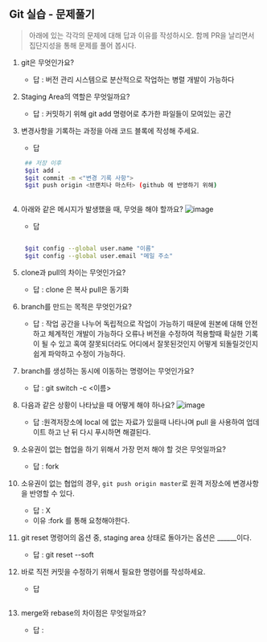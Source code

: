 ## Git 실습 - 문제풀기
> 아래에 있는 각각의 문제에 대해 답과 이유를 작성하시오.
> 함께 PR을 날리면서 집단지성을 통해 문제를 풀어 봅시다.

1. git은 무엇인가요?   
   - 답 : 버전 관리 시스템으로 분산적으로 작업하는 병렬 개발이 가능하다
  
2. Staging Area의 역할은 무엇일까요?
   - 답 :  커밋하기 위해 git add 명령어로 추가한 파일들이 모여있는 공간

3. 변경사항을 기록하는 과정을 아래 코드 블록에 작성해 주세요.
   - 답
   ```bash
    ## 저장 이후
    $git add .
    $git commit -m <"변경 기록 사항">
    $git push origin <브랜치나 마스터> (github 에 반영하기 위해)
  
   ```

4. 아래와 같은 메시지가 발생했을 때, 무엇을 해야 할까요?
![image](https://user-images.githubusercontent.com/98133984/181182281-4d01a374-62fe-4957-9a07-1efc005e35d3.png)
   - 답
   ```bash

    $git config --global user.name "이름"
    $git config --global user.email "메일 주소"

   ```
5. clone과 pull의 차이는 무엇인가요?
   - 답 : clone 은 복사 pull은 동기화 
   
6. branch를 만드는 목적은 무엇인가요?
    - 답 : 작업 공간을 나누어 독립적으로 작업이 가능하기 때문에 원본에 대해 안전하고 체계적인 개발이 가능하다 오류나 버전을 수정하여 적용할때 확실한 기록이 될 수 있고 혹여 잘못되더라도 어디에서 잘못된것인지 어떻게 되돌릴것인지 쉽게 파악하고 수정이 가능하다.

7. branch를 생성하는 동시에 이동하는 명령어는 무엇인가요?
    - 답 : git switch -c <이름>

8. 다음과 같은 상황이 나타났을 때 어떻게 해야 하나요?
   ![image](https://user-images.githubusercontent.com/98133984/181183354-df42d325-b839-48e1-a4c6-667c20b33d5c.png)
    - 답 :원격저장소에 local 에 없는 자료가 있을때 나타나며 pull 을 사용하여 업데이트 하고 난 뒤 다시 푸시하면 해결된다.

9.  소유권이 없는 협업을 하기 위해서 가장 먼저 해야 할 것은 무엇일까요?
    - 답 : fork  
10. 소유권이 없는 협업의 경우, `git push origin master`로 원격 저장소에 변경사항을 반영할 수 있다.
    - 답 : X
    - 이유 :fork 를 통해 요청해야한다.
 
11. git reset 명령어의 옵션 중, staging area 상태로 돌아가는 옵션은 ______이다.
    - 답 : git reset --soft

12. 바로 직전 커밋을 수정하기 위해서 필요한 명령어를 작성하세요.
    - 답
    ```
    ```

13. merge와 rebase의 차이점은 무엇일까요? 
     - 답 : 
